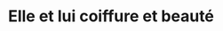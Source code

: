 ---
title: "Elle et lui coiffure et beauté"
url: /soleymieu/elle-et-lui-coiffure-et-beaute/
shop: coiffeur
---